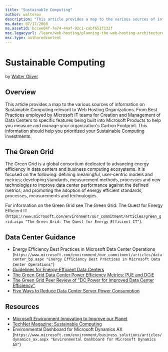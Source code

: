 ```yaml
---
title: "Sustainable Computing"
author: walterov
description: "This article provides a map to the various sources of information on Sustainable Computing relevant to Web Hosting Organizations. From Best Practices employe..."
ms.date: 07/17/2008
ms.assetid: bccee04f-7e74-44af-92c1-cabf651f132f
msc.legacyurl: /learn/web-hosting/planning-the-web-hosting-architecture/sustainable-computing
msc.type: authoredcontent
---
```

# Sustainable Computing

by [Walter Oliver](https://github.com/walterov)

## Overview

This article provides a map to the various sources of information on Sustainable Computing relevant to Web Hosting Organizations. From Best Practices employed by Microsoft IT teams for Creation and Management of Data Centers to specific features being built into Microsoft Products to help you measure and manage your organization's Carbon Footprint. This information should help you prioritized your Sustainable Computing investments.

## The Green Grid

The Green Grid is a global consortium dedicated to advancing energy efficiency in data centers and business computing ecosystems. It is focused on the following: defining meaningful, user-centric models and metrics; developing standards, measurement methods, processes and new technologies to improve data center performance against the defined metrics; and promoting the adoption of energy efficient standards, processes, measurements and technologies.

For information on the Green Grid see The Green Grid: The Quest for Energy Efficient IT (`https://www.microsoft.com/environment/our_commitment/articles/green_grid.aspx "The Green Grid: The Quest for Energy Efficient IT"`).

## Data Center Guidance

- Energy Efficiency Best Practices in Microsoft Data Center Operations (`https://www.microsoft.com/environment/our_commitment/articles/datacenter_bp.aspx "Energy Efficiency Best Practices in Microsoft Data Center Operations"`)
- [Guidelines for Energy-Efficient Data Centers](https://community.exchange.se.com/t5/APC-Enterprise-Power-UPS-Forum/Green-Grid-White-Paper-Guidelines-for-Energy-Efficient-Data/m-p/282581#M910 "Guidelines for Energy-Efficient Data Centers")
- [The Green Grid Data Center Power Efficiency Metrics: PUE and DCiE](https://www.missioncriticalmagazine.com/ext/resources/MC/Home/Files/PDFs/TGG_Data_Center_Power_Efficiency_Metrics_PUE_and_DCiE.pdf "The Green Grid Data Center Power Efficiency Metrics: PUE and DCiE")
- [The Green Grid Peer Review of "DC Power for Improved Data Center Efficiency"](https://www.thegreengrid.org/en/resources/library-and-tools/243-WP)
- [Five Ways to Reduce Data Center Server Power Consumption](https://www.greenbiz.com/sites/default/files/document/White_Paper_7_-_Five_Ways_to_Save_Power.pdf "Five Ways to Reduce Data Center Server Power Consumption")

## Resources

- [Microsoft Environment Innovating to Improve our Planet](https://www.microsoft.com/environment/ "Microsoft Environment innovating to Improve our Planet")
- [TechNet Magazine: Sustainable Computing](https://technet.microsoft.com/magazine/cc462910.aspx "TechNet Magazine: Sustainable Computing")
- Environmental Dashboard for Microsoft Dynamics AX (`https://www.microsoft.com/environment/business_solutions/articles/dynamics_ax.aspx "Environmental Dashboard for Microsoft Dynamics AX"`)
